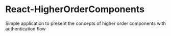 # React-HigherOrderComponents

Simple application to present the concepts of higher order components with authentication flow